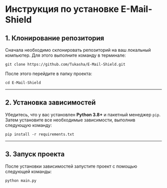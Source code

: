 # Инструкция по установке E-Mail-Shield

## 1. Клонирование репозитория
Сначала необходимо склонировать репозиторий на ваш локальный компьютер. Для этого выполните команду в терминале:

```
git clone https://github.com/Tukasha/E-Mail-Shield.git
```


После этого перейдите в папку проекта:

`cd E-Mail-Shield`



---

## 2. Установка зависимостей
Убедитесь, что у вас установлен **Python 3.8+** и пакетный менеджер `pip`. Затем установите все необходимые зависимости, выполнив следующую команду:

`pip install -r requirements.txt`


---

## 3. Запуск проекта
После установки зависимостей запустите проект с помощью следующей команды:

`python main.py`

